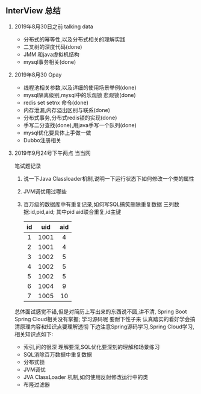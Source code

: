 ## InterView 总结

1. 2019年8月30日之前 talking data

   - 分布式的幂等性,以及分布式相关的理解实践
   - 二叉树的深度代码(done)
   - JMM 和java虚拟机结构
   - mysql事务相关(done)
   
2. 2019年8月30 Opay

   - 线程池相关参数,以及详细的使用场景举例(done)
   - mysql隔离级别,mysql中的乐观锁 悲观锁(done)
   - redis set setnx 命令(done)
   - 内存泄漏,内存溢出区别与联系(done)
   - 分布式事务,分布式redis锁的实现(done)
   - 手写二分查找(done),用java手写一个队列(done)
   - mysql优化要具体上手做一做
   - Dubbo注册相关


3. 2019年9月24号下午两点 当当网

   笔试题记录
   
   1. 说一下Java Classloader机制,说明一下运行状态下如何修改一个类的属性
   2. JVM调优用过哪些
   3. 百万级的数据库中有重复记录,如何写SQL搞笑删除重复数据 三列数据:id,pid,aid; 其中pid aid联合重复,id主键

		|id|uid|aid| 
		|:-----:|:----:|:----:|
		|1|1001|4|
		|2|1001|4|
		|3|1002|5|
		|4|1002|5|
		|5|1002|5|
		|6|1004|9|
		|7|1005|10|
  
   总体面试感觉不错,但是对简历上写出来的东西说不圆,讲不清, 
   Spring Boot Spring Cloud相关没有掌握;
   学习源码呢 要耐下性子来 认真踏实的看好学会搞清原理内容和知识点要理解透彻
   下边注意Spring源码学习,Spring Cloud学习,相关知识点如下:
   
   - 索引,问的很深 理解要深,SQL优化要深刻的理解和场景练习
   - SQL消除百万数据中重复数据
   - 分布式锁
   - JVM调优
   - JVA ClassLoader 机制,如何使用反射修改运行中的类
   - 布隆过滤器